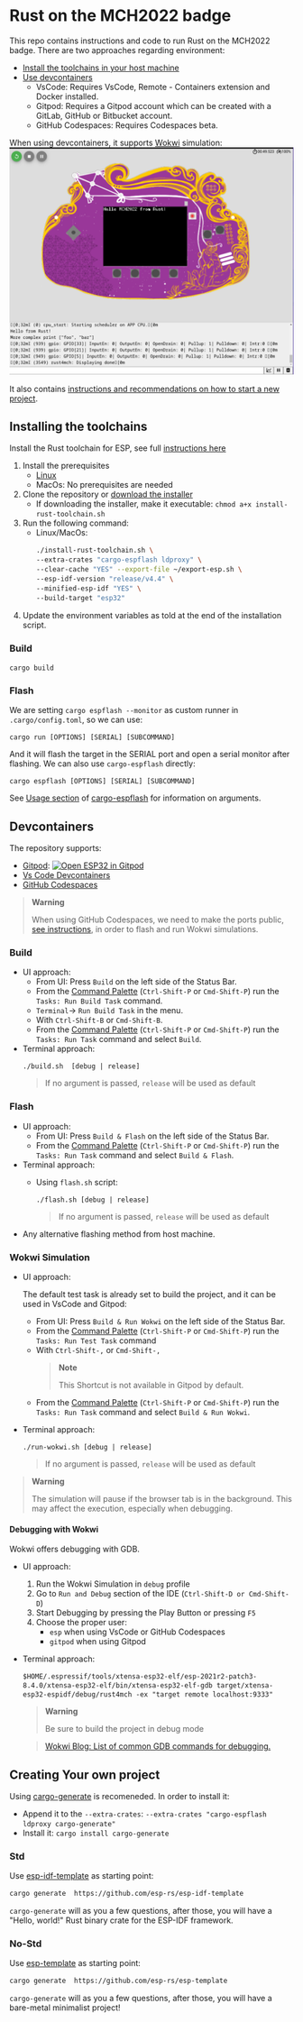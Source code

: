 # Rust on the MCH2022 badge
This repo contains instructions and code to run Rust on the MCH2022 badge.
There are two approaches regarding environment:
- [Install the toolchains in your host machine](#installing-the-toolchains)
- [Use devcontainers](#devcontainers)
  - VsCode: Requires VsCode, Remote - Containers extension and Docker installed.
  - Gitpod: Requires a Gitpod account which can be created with a GitLab, GitHub or Bitbucket account.
  - GitHub Codespaces: Requires Codespaces beta.

When using devcontainers, it supports [Wokwi](https://wokwi.com/) simulation:
![Rusto onMCH2022](docs/Wokwi_simulation.png)

It also contains [instructions and recommendations on how to start a new project](#creating-your-own-project).

## Installing the toolchains
Install the Rust toolchain for ESP, see full [instructions here](https://github.com/esp-rs/rust-build#xtensa-installation)
1. Install the prerequisites
   - [Linux](https://github.com/esp-rs/rust-build#prerequisites)
   - MacOs: No prerequisites are needed
2. Clone the repository or [download the installer](https://github.com/esp-rs/rust-build#download-installer)
   - If downloading the installer, make it executable: `chmod a+x install-rust-toolchain.sh`
3. Run the following command:
   - Linux/MacOs:
        ```bash
        ./install-rust-toolchain.sh \
        --extra-crates "cargo-espflash ldproxy" \
        --clear-cache "YES" --export-file ~/export-esp.sh \
        --esp-idf-version "release/v4.4" \
        --minified-esp-idf "YES" \
        --build-target "esp32"
        ```
4. Update the environment variables as told at the end of the installation script.

### Build
```
cargo build
```
### Flash
We are setting `cargo espflash --monitor` as custom runner in `.cargo/config.toml`, so we can use:
```
cargo run [OPTIONS] [SERIAL] [SUBCOMMAND]
```
And it will flash the target in the SERIAL port and open a serial monitor after
flashing. We can also use `cargo-espflash` directly:
```
cargo espflash [OPTIONS] [SERIAL] [SUBCOMMAND]
```
See [Usage section](https://github.com/esp-rs/espflash/tree/master/cargo-espflash#usage)
of [cargo-espflash](https://github.com/esp-rs/espflash/tree/master/cargo-espflash) for information on arguments.

## Devcontainers
 The repository supports:
 <!-- UPDATE GITPOD LINK IF MERGED -->
-  [Gitpod](https://gitpod.io/): [![Open ESP32 in Gitpod](https://gitpod.io/button/open-in-gitpod.svg)](https://gitpod.io/github.com/SergioGasquez/rust4mch)
-  [Vs Code Devcontainers](https://code.visualstudio.com/docs/remote/containers#_installation)
-  [GitHub Codespaces](https://docs.github.com/en/codespaces/developing-in-codespaces/creating-a-codespace)

> **Warning**
>
> When using GitHub Codespaces, we need to make the ports
> public, [see instructions](https://docs.github.com/en/codespaces/developing-in-codespaces/forwarding-ports-in-your-codespace#sharing-a-port), in order to flash and run
> Wokwi simulations.
>
### Build
-  UI approach:
    - From UI: Press `Build` on the left side of the Status Bar.
    - From the [Command Palette](https://code.visualstudio.com/docs/getstarted/userinterface#_command-palette) (`Ctrl-Shift-P` or `Cmd-Shift-P`) run the `Tasks: Run Build Task` command.
    - `Terminal`-> `Run Build Task` in the menu.
    - With `Ctrl-Shift-B` or `Cmd-Shift-B`.
    - From the [Command Palette](https://code.visualstudio.com/docs/getstarted/userinterface#_command-palette) (`Ctrl-Shift-P` or `Cmd-Shift-P`) run the `Tasks: Run Task` command and
    select `Build`.
- Terminal approach:
    ```
    ./build.sh  [debug | release]
    ```
    > If no argument is passed, `release` will be used as default


### Flash

- UI approach:
    - From UI: Press `Build & Flash` on the left side of the Status Bar.
    - From the [Command Palette](https://code.visualstudio.com/docs/getstarted/userinterface#_command-palette) (`Ctrl-Shift-P` or `Cmd-Shift-P`) run the `Tasks: Run Task` command and
    select `Build & Flash`.
- Terminal approach:
  - Using `flash.sh` script:

    ```
    ./flash.sh [debug | release]
    ```
    > If no argument is passed, `release` will be used as default
- Any alternative flashing method from host machine.


### Wokwi Simulation

- UI approach:

    The default test task is already set to build the project, and it can be used
    in VsCode and Gitpod:
    - From UI: Press `Build & Run Wokwi` on the left side of the Status Bar.
    - From the [Command Palette](https://code.visualstudio.com/docs/getstarted/userinterface#_command-palette) (`Ctrl-Shift-P` or `Cmd-Shift-P`) run the `Tasks: Run Test Task` command
    - With `Ctrl-Shift-,` or `Cmd-Shift-,`
        > **Note**
        >
        > This Shortcut is not available in Gitpod by default.
    - From the [Command Palette](https://code.visualstudio.com/docs/getstarted/userinterface#_command-palette) (`Ctrl-Shift-P` or `Cmd-Shift-P`) run the `Tasks: Run Task` command and
    select `Build & Run Wokwi`.

- Terminal approach:

    ```
    ./run-wokwi.sh [debug | release]
    ```
    > If no argument is passed, `release` will be used as default

> **Warning**
>
>  The simulation will pause if the browser tab is in the background. This may
> affect the execution, especially when debugging.

#### Debugging with Wokwi

Wokwi offers debugging with GDB.

- UI approach:
    1. Run the Wokwi Simulation in `debug` profile
    2. Go to `Run and Debug` section of the IDE (`Ctrl-Shift-D or Cmd-Shift-D`)
    3. Start Debugging by pressing the Play Button or pressing `F5`
    4. Choose the proper user:
        - `esp` when using VsCode or GitHub Codespaces
        - `gitpod` when using Gitpod
- Terminal approach:
    ```
    $HOME/.espressif/tools/xtensa-esp32-elf/esp-2021r2-patch3-8.4.0/xtensa-esp32-elf/bin/xtensa-esp32-elf-gdb target/xtensa-esp32-espidf/debug/rust4mch -ex "target remote localhost:9333"
    ```
    > **Warning**
    >
    > Be sure to build the project in debug mode

    > [Wokwi Blog: List of common GDB commands for debugging.](https://blog.wokwi.com/gdb-avr-arduino-cheatsheet/?utm_source=urish&utm_medium=blog)


## Creating Your own project

Using [cargo-generate](https://github.com/cargo-generate/cargo-generate) is
recomeneded. In order to install it:
 - Append it to the `--extra-crates`: `--extra-crates "cargo-espflash ldproxy cargo-generate"`
 - Install it: `cargo install cargo-generate`

### Std

Use [esp-idf-template](https://github.com/esp-rs/esp-idf-template) as starting point:
```bash
cargo generate  https://github.com/esp-rs/esp-idf-template
```
`cargo-generate` will as you a few questions, after those, you will have a "Hello, world!"
Rust binary crate for the ESP-IDF framework.

### No-Std

Use [esp-template](https://github.com/esp-rs/esp-template) as starting point:
```bash
cargo generate  https://github.com/esp-rs/esp-template
```
`cargo-generate` will as you a few questions, after those, you will have a bare-metal
minimalist project!





